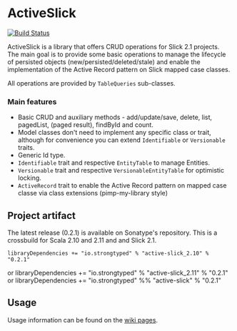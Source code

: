 # ActiveSlick

[![Build Status](https://travis-ci.org/strongtyped/active-slick.svg?branch=develop)](https://travis-ci.org/strongtyped/active-slick)

ActiveSlick is a library that offers CRUD operations for Slick 2.1 projects. The main goal is to provide some basic operations to manage the lifecycle of persisted objects (new/persisted/deleted/stale) and enable the implementation of the Active Record pattern on Slick mapped case classes.

All operations are provided by `TableQueries` sub-classes. 

### Main features
- Basic CRUD and auxiliary methods - add/update/save, delete, list, pagedList, (paged result), findById and count.
- Model classes don't need to implement any specific class or trait,
  although for convenience you can extend `Identifiable` or `Versionable` traits.  
- Generic Id type. 
- `Identifiable` trait and respective `EntityTable` to manage Entities.
- `Versionable` trait and respective `VersionableEntityTable` for optimistic locking.
- `ActiveRecord` trait to enable the Active Record pattern on mapped case classe via class extensions (pimp-my-library style)


## Project artifact

The latest release (0.2.1) is available on Sonatype's repository. 
This is a crossbuild for Scala 2.10 and 2.11 and and Slick 2.1. 

    libraryDependencies += "io.strongtyped" % "active-slick_2.10" % "0.2.1"
or
    libraryDependencies += "io.strongtyped" % "active-slick_2.11" % "0.2.1"
or 
    libraryDependencies += "io.strongtyped" %% "active-slick" % "0.2.1"


## Usage 

Usage information can be found on the [wiki pages](https://github.com/strongtyped/active-slick/wiki/Introduction).
